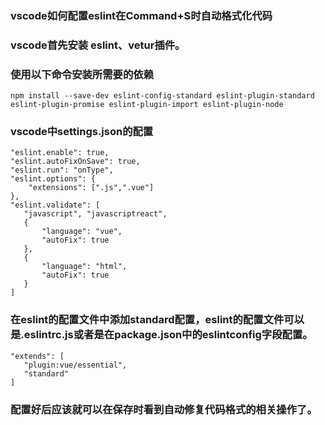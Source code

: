 ### vscode如何配置eslint在Command+S时自动格式化代码
### vscode首先安装 eslint、vetur插件。
### 使用以下命令安装所需要的依赖
```
npm install --save-dev eslint-config-standard eslint-plugin-standard eslint-plugin-promise eslint-plugin-import eslint-plugin-node
```
### vscode中settings.json的配置
 ```
"eslint.enable": true,
"eslint.autoFixOnSave": true,
"eslint.run": "onType",
"eslint.options": {
     "extensions": [".js",".vue"]
},
"eslint.validate": [
    "javascript", "javascriptreact",
    {
        "language": "vue",
        "autoFix": true
    },
    {
        "language": "html",
        "autoFix": true
    }
]
 ```
 ### 在eslint的配置文件中添加standard配置，eslint的配置文件可以是.eslintrc.js或者是在package.json中的eslintconfig字段配置。
 ```
"extends": [
    "plugin:vue/essential",
    "standard"
]
 ```
 ### 配置好后应该就可以在保存时看到自动修复代码格式的相关操作了。